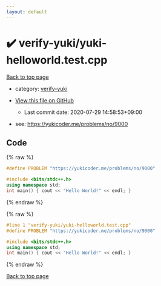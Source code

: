 ```yaml
---
layout: default
---
```


<!-- mathjax config similar to math.stackexchange -->
<script type="text/javascript" async
  src="https://cdnjs.cloudflare.com/ajax/libs/mathjax/2.7.5/MathJax.js?config=TeX-MML-AM_CHTML">
</script>
<script type="text/x-mathjax-config">
  MathJax.Hub.Config({
    TeX: { equationNumbers: { autoNumber: "AMS" }},
    tex2jax: {
      inlineMath: [ ['$','$'] ],
      processEscapes: true
    },
    "HTML-CSS": { matchFontHeight: false },
    displayAlign: "left",
    displayIndent: "2em"
  });
</script>

<script type="text/javascript" src="https://cdnjs.cloudflare.com/ajax/libs/jquery/3.4.1/jquery.min.js"></script>
<script src="https://cdn.jsdelivr.net/npm/jquery-balloon-js@1.1.2/jquery.balloon.min.js" integrity="sha256-ZEYs9VrgAeNuPvs15E39OsyOJaIkXEEt10fzxJ20+2I=" crossorigin="anonymous"></script>
<script type="text/javascript" src="../../assets/js/copy-button.js"></script>
<link rel="stylesheet" href="../../assets/css/copy-button.css" />


# :heavy_check_mark: verify-yuki/yuki-helloworld.test.cpp

<a href="../../index.html">Back to top page</a>

* category: <a href="../../index.html#ea921838279ab5a0e84be169b8c4269e">verify-yuki</a>
* <a href="{{ site.github.repository_url }}/blob/master/verify-yuki/yuki-helloworld.test.cpp">View this file on GitHub</a>
    - Last commit date: 2020-07-29 14:58:53+09:00


* see: <a href="https://yukicoder.me/problems/no/9000">https://yukicoder.me/problems/no/9000</a>


## Code

<a id="unbundled"></a>
{% raw %}
```cpp
#define PROBLEM "https://yukicoder.me/problems/no/9000"

#include <bits/stdc++.h>
using namespace std;
int main() { cout << "Hello World!" << endl; }

```
{% endraw %}

<a id="bundled"></a>
{% raw %}
```cpp
#line 1 "verify-yuki/yuki-helloworld.test.cpp"
#define PROBLEM "https://yukicoder.me/problems/no/9000"

#include <bits/stdc++.h>
using namespace std;
int main() { cout << "Hello World!" << endl; }

```
{% endraw %}

<a href="../../index.html">Back to top page</a>


